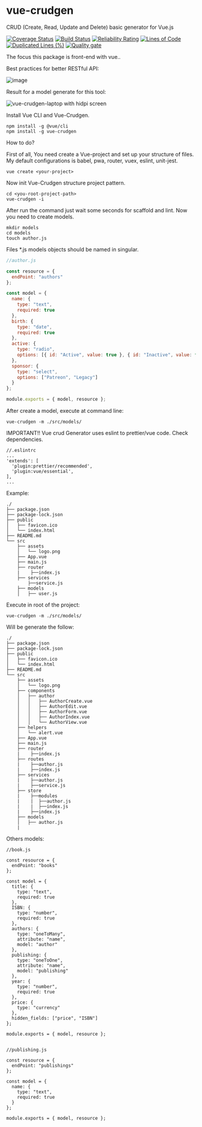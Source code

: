 # vue-crudgen
CRUD (Create, Read, Update and Delete) basic generator for Vue.js

[![Coverage Status](https://coveralls.io/repos/github/dionmaicon/vue-crudgen/badge.svg?branch=master)](https://coveralls.io/github/dionmaicon/vue-crudgen?branch=master)
[![Build Status](https://travis-ci.org/dionmaicon/vue-crudgen.svg?branch=master)](https://travis-ci.org/dionmaicon/vue-crudgen)
[![Reliability Rating](https://sonarcloud.io/api/project_badges/measure?project=dionmaicon_vue-crudgen&metric=reliability_rating)](https://sonarcloud.io/dashboard?id=dionmaicon_vue-crudgen)
[![Lines of Code](https://sonarcloud.io/api/project_badges/measure?project=dionmaicon_vue-crudgen&metric=ncloc)](https://sonarcloud.io/dashboard?id=dionmaicon_vue-crudgen)
[![Duplicated Lines (%)](https://sonarcloud.io/api/project_badges/measure?project=dionmaicon_vue-crudgen&metric=duplicated_lines_density)](https://sonarcloud.io/dashboard?id=dionmaicon_vue-crudgen)
[![Quality gate](https://sonarcloud.io/api/project_badges/quality_gate?project=dionmaicon_vue-crudgen)](https://sonarcloud.io/dashboard?id=dionmaicon_vue-crudgen)

The focus this package is front-end with vue..

Best practices for better RESTful API:

![image](https://user-images.githubusercontent.com/19849921/51780016-45660880-20f2-11e9-9d59-dec28b1bc5aa.png)


Result for a model generate for this tool:

![vue-crudgen-laptop with hidpi screen](https://user-images.githubusercontent.com/19849921/51761375-05803080-20b4-11e9-9cab-055008397c32.png)


Install Vue CLI and Vue-Crudgen.
```
npm install -g @vue/cli
npm install -g vue-crudgen

```

How to do?

First of all, You need create a Vue-project and set up your structure of files. My default configurations is babel, pwa, router, vuex, eslint, unit-jest.
```
vue create <your-project>

```
Now init Vue-Crudgen structure project pattern.

```
cd <you-root-project-path>
vue-crudgen -i
```
After run the command just wait some seconds for scaffold and lint.
Now you need to create models.
```
mkdir models
cd models
touch author.js
```
Files *.js models objects should be named in singular.

```javascript
//author.js

const resource = {
  endPoint: "authors"
};

const model = {
  name: {
    type: "text",
    required: true
  },
  birth: {
    type: "date",
    required: true
  },
  active: {
    type: "radio",
    options: [{ id: "Active", value: true }, { id: "Inactive", value: false }]
  },
  sponsor: {
    type: "select",
    options: ["Patreon", "Legacy"]
  }
};

module.exports = { model, resource };

```
After create a model, execute at command line:
```
vue-crudgen -m ./src/models/
```
IMPORTANT!! Vue crud Generator uses eslint to prettier/vue code. Check dependencies.

```
//.eslintrc
...
'extends': [
  'plugin:prettier/recommended',
  'plugin:vue/essential',
],
...
```
Example:
```
./
├── package.json
├── package-lock.json
├── public
│   ├── favicon.ico
│   └── index.html
├── README.md
└── src
    ├── assets
    │   └── logo.png
    ├── App.vue
    ├── main.js
    ├── router
    |    ├──index.js
    ├── services
        ├──service.js
    ├── models
    │   ├── user.js

```
Execute in root of the project:

```
vue-crudgen -m ./src/models/
```

Will be generate the follow:

```
./
├── package.json
├── package-lock.json
├── public
│   ├── favicon.ico
│   └── index.html
├── README.md
└── src
    ├── assets
    │   └── logo.png
    ├── components
    │   ├── author
    │   │   ├── AuthorCreate.vue
    │   │   ├── AuthorEdit.vue
    │   │   ├── AuthorForm.vue
    │   │   ├── AuthorIndex.vue
    │   │   └── AuthorView.vue
    ├── helpers
    │   └── alert.vue
    ├── App.vue
    ├── main.js
    ├── router
    |    ├──index.js
    ├── routes
    |    ├──author.js
    |    ├──index.js
    ├── services
    |    ├──author.js
    |    ├──service.js
    ├── store
    |    ├──modules
    |    |  ├──author.js
    |    |  ├──index.js
    |    ├──index.js
    ├── models
    │   ├── author.js
    |
```
Others models:

```
//book.js

const resource = {
  endPoint: "books"
};

const model = {
  title: {
    type: "text",
    required: true
  },
  ISBN: {
    type: "number",
    required: true
  },
  authors: {
    type: "oneToMany",
    attribute: "name",
    model: "author"
  },
  publishing: {
    type: "oneToOne",
    attribute: "name",
    model: "publishing"
  },
  year: {
    type: "number",
    required: true
  },
  price: {
    type: "currency"
  },
  hidden_fields: ["price", "ISBN"]
};

module.exports = { model, resource };


//publishing.js

const resource = {
  endPoint: "publishings"
};

const model = {
  name: {
    type: "text",
    required: true
  }
};

module.exports = { model, resource };

```

